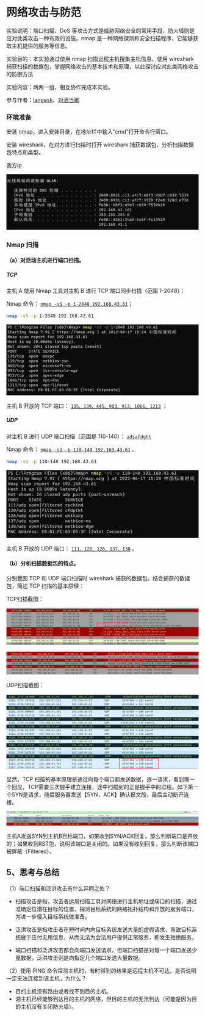 # 网络攻击与防范

实验说明：端口扫描、DoS 等攻击方式是威胁网络安全的常用手段，防火墙则是应对此类攻击一种有效的设施。nmap 是一种网络探测和安全扫描程序，它能够获取主机提供的服务等信息。 

实验目的：本实验通过使用 nmap 扫描远程主机搜集主机信息，使用 wireshark 捕获扫描的数据包，掌握网络攻击的基本技术和原理，以此探讨应对此类网络攻击的防御方法

实验内容：两两一组，相互协作完成本实验。

参与作者：[lanpesk](https://lanpesk.github.io/)、[对酒当歌](https://blog.csdn.net/youyouwoxi)

### 环境准备

安装 nmap，进入安装目录，在地址栏中输入“cmd”打开命令行窗口。

安装 wireshark，在对方进行扫描时打开 wireshark 捕获数据包，分析扫描数据包特点和类型。

我方ip

![image-20220617144219883](网络攻击与防范.assets/image-20220617144219883.png)

### Nmap 扫描

#### （a）对活动主机进行端口扫描。

#####  TCP 

主机 A 使用 Nmap 工具对主机 B 进行 TCP 端口同步扫描（范围 1-2048）：

Nmap 命令： <u>`nmap -sS -p 1-2048 192.168.43.61`</u>；

```bash
nmap -sS -p 1-2048 192.168.43.61
```

![image-20220617152512297](网络攻击与防范.assets/image-20220617152512297.png)

主机 B 开放的 TCP 端口： <u>`135、139、445、903、913、1066、1213`</u> ；

##### UDP

对主机 B 进行 UDP 端口扫描（范围是 110-140）： <u>`adsafdght`</u>

Nmap 命令： <u>`nmap -sU -p 110-140 192.168.43.61`</u> 。

```bash
nmap -sU -p 110-140 192.168.43.61
```

![image-20220617152911377](网络攻击与防范.assets/image-20220617152911377.png)

主机 B 开放的 UDP 端口： <u>`111、120、126、137、138`</u> 。 

#### （b）分析扫描数据包的特点。

分别截图 TCP 和 UDP 端口扫描时 wireshark 捕获的数据包。结合捕获的数据包，简述 TCP 扫描的基本原理：

TCP扫描截图：

![img](网络攻击与防范.assets/clip_image002.jpg)

![img](网络攻击与防范.assets/clip_image004.jpg)

UDP扫描截图：

![img](网络攻击与防范.assets/clip_image006.jpg)

显然，TCP 扫描的基本原理是通过向每个端口都发送数据，逐一请求，看到哪一个回应，TCP需要三次握手建立连接，途中扫描到的正是握手中的过程。如下第一个SYN是请求，随后服务器发送【SYN，ACK】确认报文段，最后主动断开连接。

![image-20220617165329104](网络攻击与防范.assets/image-20220617165329104.png)

主机A发送SYN到主机B目标端口，如果收到SYN/ACK回复，那么判断端口是开放的；如果收到RST包，说明该端口是关闭的。如果没有收到回复，那么判断该端口被屏蔽（Filtered）。

## 5、思考与总结

（1）端口扫描和泛洪攻击有什么异同之处？

- 扫描攻击是指，攻击者运用扫描工具对网络进行主机地址或端口的扫描，通过准确定位潜在目标的位置，探测目标系统的网络拓扑结构和开放的服务端口，为进一步侵入目标系统做准备。

- 泛洪攻击是指攻击者在短时间内向目标系统发送大量的虚假请求，导致目标系统疲于应付无用信息，从而无法为合法用户提供正常服务，即发生拒绝服务。

- 端口扫描和泛洪攻击都会向端口发送请求，但端口扫描是对每一个端口发送少量数据，泛洪攻击则是向指定几个端口发送大量数据。

（2）使用 PING 命令探测主机时，有时得到的结果是远程主机不可达，是否说明一定无法连接到该主机，为什么？

- 目的主机没有路由或者找不到目的主机。
- 源主机已经能够到达目的主机的网络，但目的主机的无法到达（可能是因为目的主机没有关闭防火墙）。




